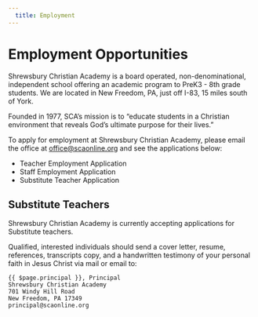 ```yaml
---
  title: Employment
---
```

# Employment Opportunities

Shrewsbury Christian Academy is a board operated, non-denominational, independent school offering an academic program to PreK3 - 8th grade students. 
We are located in New Freedom, PA, just off I-83, 15 miles south of York. 

Founded in 1977, SCA’s mission is to “educate students in a Christian environment that reveals God’s ultimate purpose for their lives.”

To apply for employment at Shrewsbury Christian Academy, please email the office at <a href="mailto:office@scaonline.org">office@scaonline.org</a> and see the applications below:

* <a :href="$withBase('/assets/files/sca-teacher-employment-application.pdf')" target="_blank">Teacher Employment Application</a>
* <a :href="$withBase('/assets/files/sca-staff-employment-application.pdf')" target="_blank">Staff Employment Application</a>
* <a :href="$withBase('/assets/files/sca-teacher-substitute-application.pdf')" target="_blank">Substitute Teacher Application</a>

## Substitute Teachers

Shrewsbury Christian Academy is currently accepting applications for Substitute teachers.

Qualified, interested individuals should send a cover letter, resume, references, transcripts copy, and a handwritten testimony of your personal faith in Jesus Christ via mail or email to:

    {{ $page.principal }}, Principal
    Shrewsbury Christian Academy
    701 Windy Hill Road
    New Freedom, PA 17349
    principal@scaonline.org